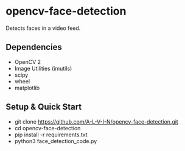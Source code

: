 # opencv-face-detection

Detects faces in a video feed.

## **Dependencies**

- OpenCV 2
- Image Utilities (imutils)
- scipy
- wheel
- matplotlib

## **Setup & Quick Start**

- git clone https://github.com/A-L-V-I-N/opencv-face-detection.git
- cd opencv-face-detection
- pip install -r requirements.txt
- python3 face_detection_code.py
